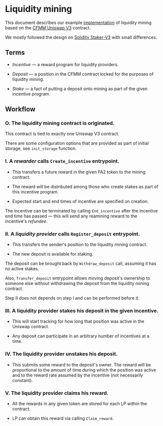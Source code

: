 <!--
   - SPDX-FileCopyrightText: 2021 Arthur Breitman
   -
   - SPDX-License-Identifier: LicenseRef-MIT-Arthur-Breitman
   -->

# Liquidity mining

This document describes our example [implementation](/ligo/liquidity_mining.mligo) of liquidity mining based on the [CFMM Uniswap V3](specification.md) contract.

We mostly followed the design on [Solidity Staker-V3](https://github.com/Uniswap/v3-staker/tree/eff32b5509f87b3e66734c42ba5fc7c607dc583c) with small differences.

## Terms

* _Incentive_ — a reward program for liquidity providers.

* _Deposit_ — a position in the CFMM contract locked for the purposes of liquidity mining.

* _Stake_ — a fact of putting a deposit onto mining as part of the given incentive program.

## Workflow

### O. The liquidity mining contract is originated.

This contract is tied to exactly one Uniswap V3 contract.

There are some configuration options that are provided as part of initial storage, see `init_storage` function.

### I. A _rewarder_ calls `Create_incentive` entrypoint.

- This transfers a future reward in the given FA2 token to the mining contract.

- The reward will be distributed among those who create stakes as part of this incentive program.

- Expected start and end times of incentive are specified on creation.

The incentive can be terminated by calling `End_incentive` after the incentive end time has passed — this will send any reamining reward to the incentive's _refundee_.

### II. A _liquidity provider_ calls `Register_deposit` entrypoint.

- This transfers the sender's position to the liquidity mining contract.

- The new deposit is available for staking.

The deposit can be brought back by `Withdraw_deposit` call, assuming it has no active stakes.

Also, `Transfer_deposit` entrypoint allows moving deposit's ownership to someone else without withdrawing the deposit from the liquidity mining contract.

Step II does not depends on step I and can be performed before it.

### III. A liquidity provider stakes his deposit in the given incentive.

- This will start tracking for how long that position was active in the Uniswap contract.

- Any deposit can participate in an arbitrary number of incentives at a time.

### IV. The liquidity provider unstakes his deposit.

- This submits some reward to the deposit's owner. The reward will be proportional to the amount of time during which the position was active and to the reward rate assumed by the incentive (not necessarily constant).

### V. The liquidity provider claims his reward.

- All the rewards in any given token are stored for each LP within the contract.

- LP can obtain this reward via calling `Claim_reward`.
